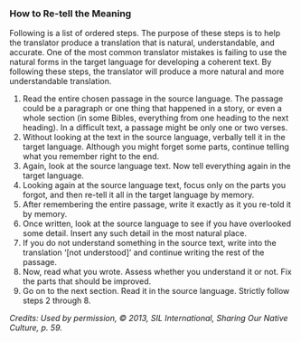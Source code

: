 
### How to Re-tell the Meaning

Following is a list of ordered steps. The purpose of these steps is to help the translator produce a translation that is natural, understandable, and accurate. One of the most common translator mistakes is failing to use the natural forms in the target language for developing a coherent text. By following these steps, the translator will produce a more natural and more understandable translation.

1. Read the entire chosen passage in the source language. The passage could be a paragraph or one thing that happened in a story, or even a whole section (in some Bibles, everything from one heading to the next heading). In a difficult text, a passage might be only one or two verses.
1. Without looking at the text in the source language, verbally tell it in the target language. Although you might forget some parts, continue telling what you remember right to the end.
1. Again, look at the source language text. Now tell everything again in the target language.
1. Looking again at the source language text, focus only on the parts you forgot, and then re-tell it all in the target language by memory.
1. After remembering the entire passage, write it exactly as it you re-told it by memory.
1. Once written, look at the source language to see if you have overlooked some detail. Insert any such detail in the most natural place.
1. If you do not understand something in the source text, write into the translation ‘[not understood]’ and continue writing the rest of the passage.
1. Now, read what you wrote. Assess whether you understand it or not. Fix the parts that should be improved.
1. Go on to the next section. Read it in the source language. Strictly follow steps 2 through 8.

*Credits: Used by permission, © 2013, SIL International, Sharing Our Native Culture, p. 59.*
